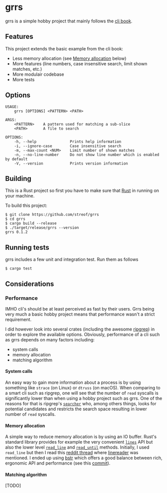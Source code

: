 # grrs

grrs is a simple hobby project that mainly follows the [cli book](https://rust-cli.github.io/book/).

## Features

This project extends the basic example from the cli book:

- Less memory allocation (see [Memory allocation](#memory-allocation) below)
- More features (line numbers, case insensitive search, limit shown matches, etc.)
- More modulair codebase
- More tests

## Options 

```
USAGE:
    grrs [OPTIONS] <PATTERN> <PATH>

ARGS:
    <PATTERN>    A pattern used for matching a sub-slice
    <PATH>       A file to search

OPTIONS:
    -h, --help               Prints help information
    -i, --ignore-case        Case insensitive search
    -m, --max-count <NUM>    Limit number of shown matches
    -n, --no-line-number     Do not show line number which is enabled by default
    -V, --version            Prints version information
```


## Building

This is a Rust project so first you have to make sure that [Rust](https://www.rust-lang.org/) in running
on your machine.

To build this project:

```
$ git clone https://github.com/streof/grrs
$ cd grrs
$ cargo build --release
$ ./target/release/grrs --version
grrs 0.1.2
```

## Running tests

grrs includes a few unit and integration test. Run them as follows

```
$ cargo test
```

## Considerations

### Performance

IMHO cli's should be at least perceived as fast by their users. Grrs being very 
much a basic hobby project means that performance wasn't a strict requirement. 

I did however look into several crates (including the awesome [ripgrep](https://github.com/BurntSushi/ripgrep)) in order 
to explore the available options. Obviously, performance of a cli such as grrs 
depends on many factors including:

- system calls
- memory allocation
- matching algorithm

#### System calls

An easy way to gain more information about a process is by using something like 
`strace` (on Linux) or `dtruss` (on macOS). When comparing to a smart cli such
as ripgrep, one will see that the number of `read` syscalls is significantly
lower than when using a hobby project such as grrs. One of the reasons for that 
is ripgrep's [`searcher`](https://github.com/BurntSushi/ripgrep/tree/master/crates/searcher) 
who, among others things, looks for potential candidates and restricts the search 
space resulting in lower number of `read` syscalls.


#### Memory allocation

A simple way to reduce memory allocation is by using an IO buffer. Rust's 
standard library provides for example the very convenient [`lines`](https://doc.rust-lang.org/std/io/trait.BufRead.html#method.lines) API but also the lower level [`read_line`](https://doc.rust-lang.org/std/io/trait.BufRead.html#method.read_line) and [`read_until`](https://doc.rust-lang.org/std/io/trait.BufRead.html#method.read_until) methods. Initially, I used `read_line` but 
then I read this [reddit thread](https://www.reddit.com/r/rust/comments/cqpswx/processing_data_line_by_line_from_stdin_rust/) where [linereader](https://github.com/Freaky/rust-linereader)
was mentioned. I ended up using [bstr](https://github.com/BurntSushi/bstr) which
offers a good balance between rich, ergonomic API and performance (see this [commit](https://github.com/BurntSushi/bstr/commit/66dee497c8da16f397c1d0952e58dadf04b66b5c)).

#### Matching algorithm

[TODO]
